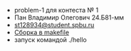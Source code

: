 - problem-1 для контеста № 1
- Пан Владимир Олегович 24.Б81-мм
- st128934@student.spbu.ru
- [Сборка в makefile](https://github.com/PanVOUniversity/problem-1/blob/main/makefile)
- запуск командой ./hello
  
